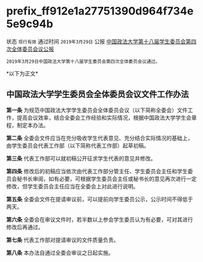 # prefix\_ff912e1a27751390d964f734e5e9c94b

状态 `现行有效` 通过时间 `2019年3月29日` 公报 [中国政法大学第十八届学生委员会第四次全体委员会议公报](https://mp.weixin.qq.com/s/kWyydXUV8g-ZaOmtgnqbUg)

```text
2019年3月29日中国政法大学第十八届学生委员会第四次全体委员会议通过。
```

\*以下为正文\*

## 中国政法大学学生委员会全体委员会议文件工作办法

**第一条** 为规范中国政法大学学生委员会全体委员会议（以下简称全委会）文件工作，提高会议效率，结合全委会工作经验和实际情况，根据中国政法大学学生会章程，制定本办法。

**第二条** 全委会文件应当在充分吸收学生代表意见、充分结合实际情况的基础上，由学生委员会代表工作部（以下简称代表工作部）起草初稿。

**第三条** 代表工作部可以就初稿公开征求学生代表的意见并修改。

**第四条** 修改后的初稿应当依次由代表工作部分管主任、学生委员会主任和学生委员会秘书长审阅，如有必要，可根据学生委员会主任或秘书长的意见再次进行一定修改，但学生委员会主任应当在全委会上对此进行说明。

**第五条** 全委会文件在提请审议前，可以提前向学生委员公示，公示时间不得低于两天。

**第六条** 全委会在审议文件时，若半数以上参会学生委员认为有必要，可对其进行修改后再通过。

**第七条** 代表工作部对提请审议的文件质量负责。

**第八条** 本办法自通过全委会审议之日起实施。

